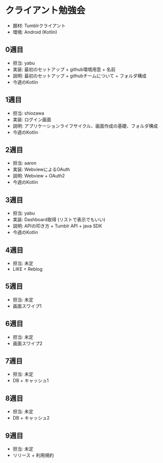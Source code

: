 # クライアント勉強会

- 題材: Tumblrクライアント
- 環境: Android (Kotlin)

## 0週目
- 担当: yabu
- 実装: 最初のセットアップ + github環境用意 + 名前
- 説明: 最初のセットアップ + githubチームについて + フォルダ構成
- 今週のKotlin

## 1週目
- 担当: shiozawa
- 実装: ログイン画面
- 説明: アプリケーションライフサイクル、画面作成の基礎、フォルダ構成
- 今週のKotlin

## 2週目
- 担当: aaron
- 実装: WebviewによるOAuth
- 説明: Webview + OAuth2
- 今週のKotlin

## 3週目
- 担当: yabu
- 実装: Dashboard取得 (リストで表示でもいい)
- 説明: APIの叩き方 + Tumblr API + java SDK
- 今週のKotlin

## 4週目
- 担当: 未定
- LIKE + Reblog


## 5週目
- 担当: 未定
- 画面スワイプ1


## 6週目
- 担当: 未定
- 画面スワイプ2

## 7週目
- 担当: 未定
- DB + キャッシュ1

## 8週目
- 担当: 未定
- DB + キャッシュ2

## 9週目
- 担当: 未定
- リリース + 利用規約
